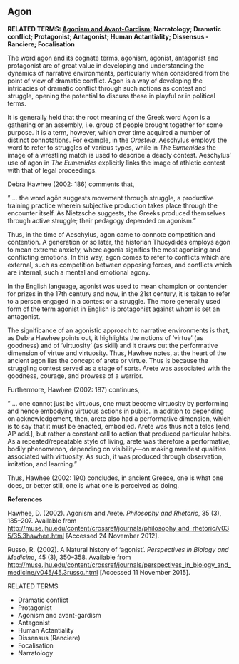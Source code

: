 ## Agon

**RELATED TERMS: [Agonism and Avant-Gardism](https://github.com/narrative-environments/CourseCompendium/blob/main/Agonism-and-Avant-Gardism.md); Narratology; Dramatic conflict; Protagonist; Antagonist; Human Actantiality; Dissensus - Ranciere; Focalisation**

The word agon and its cognate terms, agonism, agonist, antagonist and protagonist are of great value in developing and understanding the dynamics of narrative environments, particularly when considered from the point of view of dramatic conflict. Agon is a way of developing the intricacies of dramatic conflict through such notions as contest and struggle, opening the potential to discuss these in playful or in political terms.

It is generally held that the root meaning of the Greek word Agon is a gathering or an assembly, i.e. group of people brought together for some purpose. It is a term, however, which over time acquired a number of distinct connotations. For example, in the _Oresteia_, Aeschylus employs the word to refer to struggles of various types, while in _The Eumenides_ the image of a wrestling match is used to describe a deadly contest. Aeschylus’ use of agon in _The Eumenides_ explicitly links the image of athletic contest with that of legal proceedings.

Debra Hawhee (2002: 186) comments that,

” … the word agôn suggests movement through struggle, a productive training practice wherein subjective production takes place through the encounter itself. As Nietzsche suggests, the Greeks produced themselves through active struggle; their pedagogy depended on agonism.”

Thus, in the time of Aeschylus, agon came to connote competition and contention. A generation or so later, the historian Thucydides employs agon to mean extreme anxiety, where agonia signifies the most agonising and conflicting emotions. In this way, agon comes to refer to conflicts which are external, such as competition between opposing forces, and conflicts which are internal, such a mental and emotional agony.

In the English language, agonist was used to mean champion or contender for prizes in the 17th century and now, in the 21st century, it is taken to refer to a person engaged in a contest or a struggle. The more generally used form of the term agonist in English is protagonist against whom is set an antagonist.

The significance of an agonistic approach to narrative environments is that, as Debra Hawhee points out, it highlights the notions of ‘virtue’ (as goodness) and of ‘virtuosity’ (as skill) and it draws out the performative dimension of virtue and virtuosity. Thus, Hawhee notes, at the heart of the ancient agon lies the concept of arete or virtue. Thus is because the struggling contest served as a stage of sorts. Arete was associated with the goodness, courage, and prowess of a warrior.

Furthermore, Hawhee (2002: 187) continues,

” … one cannot just be virtuous, one must become virtuosity by performing and hence embodying virtuous actions in public. In addition to depending on acknowledgement, then, arete also had a performative dimension, which is to say that it must be enacted, embodied. Arete was thus not a telos [end, AP add.], but rather a constant call to action that produced particular habits. As a repeated/repeatable style of living, arete was therefore a performative, bodily phenomenon, depending on visibility—on making manifest qualities associated with virtuosity. As such, it was produced through observation, imitation, and learning.”

Thus, Hawhee (2002: 190) concludes, in ancient Greece, one is what one does, or better still, one is what one is perceived as doing.

**References**

Hawhee, D. (2002). Agonism and Arete. _Philosophy and Rhetoric_, 35 (3), 185–207\. Available from http://muse.jhu.edu/content/crossref/journals/philosophy_and_rhetoric/v035/35.3hawhee.html [Accessed 24 November 2012].

Russo, R. (2002). A Natural history of ‘agonist’. _Perspectives in Biology and Medicine_, 45 (3), 350–358\. Available from http://muse.jhu.edu/content/crossref/journals/perspectives_in_biology_and_medicine/v045/45.3russo.html [Accessed 11 November 2015].


RELATED TERMS

* Dramatic conflict
* Protagonist
* Agonism and avant-gardism
* Antagonist
* Human Actantiality
* Dissensus (Ranciere)
* Focalisation
* Narratology

